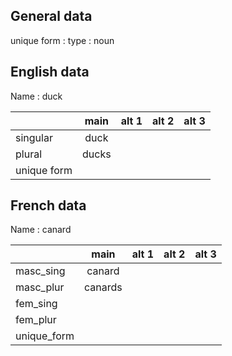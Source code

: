 ## General data

unique form :
type : noun

## English data

Name : duck

|             | main  | alt 1 | alt 2 | alt 3 |
| :---------- | :---: | :---: | :---: | ----- |
| singular    | duck  |       |       |       |
| plural      | ducks |       |       |       |
| unique form |       |       |       |       |

## French data

Name : canard

|             |  main   | alt 1 | alt 2 | alt 3 |
| :---------- | :-----: | :---: | :---: | :---: |
| masc_sing   | canard  |       |       |       |
| masc_plur   | canards |       |       |       |
| fem_sing    |         |       |       |       |
| fem_plur    |         |       |       |       |
| unique_form |         |       |       |       |


